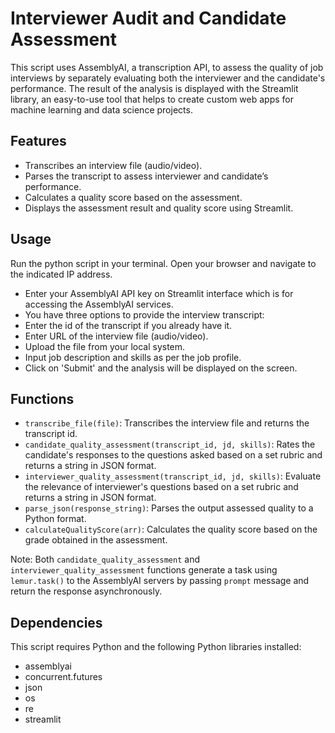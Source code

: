# Interviewer Audit and Candidate Assessment

This script uses AssemblyAI, a transcription API, to assess the quality of job interviews by separately evaluating both the interviewer and the candidate's performance. The result of the analysis is displayed with the Streamlit library, an easy-to-use tool that helps to create custom web apps for machine learning and data science projects.

## Features

- Transcribes an interview file (audio/video).
- Parses the transcript to assess interviewer and candidate’s performance.
- Calculates a quality score based on the assessment.
- Displays the assessment result and quality score using Streamlit.
 
## Usage

Run the python script in your terminal. Open your browser and navigate to the indicated IP address. 

- Enter your AssemblyAI API key on Streamlit interface which is for accessing the AssemblyAI services. 
- You have three options to provide the interview transcript: 
 - Enter the id of the transcript if you already have it.
 - Enter URL of the interview file (audio/video).
 - Upload the file from your local system.
- Input job description and skills as per the job profile. 
- Click on 'Submit' and the analysis will be displayed on the screen. 

## Functions

- `transcribe_file(file)`: Transcribes the interview file and returns the transcript id.
- `candidate_quality_assessment(transcript_id, jd, skills)`: Rates the candidate's responses to the questions asked based on a set rubric and returns a string in JSON format. 
- `interviewer_quality_assessment(transcript_id, jd, skills)`: Evaluate the relevance of interviewer's questions based on a set rubric and returns a string in JSON format.
- `parse_json(response_string)`: Parses the output assessed quality to a Python format.
- `calculateQualityScore(arr)`: Calculates the quality score based on the grade obtained in the assessment.

Note: Both `candidate_quality_assessment` and `interviewer_quality_assessment` functions generate a task using `lemur.task()` to the AssemblyAI servers by passing `prompt` message and return the response asynchronously. 

## Dependencies

This script requires Python and the following Python libraries installed:

- assemblyai
- concurrent.futures
- json
- os
- re
- streamlit
